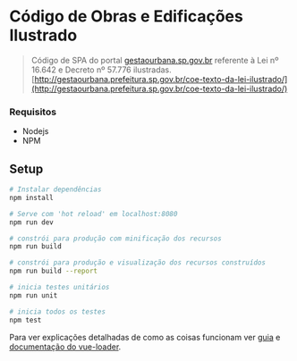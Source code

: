 # Código de Obras e Edificações Ilustrado

> Código de SPA do portal [gestaourbana.sp.gov.br](http://gestaourbana.sp.gov.br) referente à Lei nº 16.642 e Decreto nº 57.776 ilustradas. 
> [http://gestaourbana.prefeitura.sp.gov.br/coe-texto-da-lei-ilustrado/](http://gestaourbana.prefeitura.sp.gov.br/coe-texto-da-lei-ilustrado/)

### Requisitos
* Nodejs 
* NPM 

## Setup

``` bash
# Instalar dependências
npm install

# Serve com 'hot reload' em localhost:8080
npm run dev

# constrói para produção com minificação dos recursos
npm run build

# constrói para produção e visualização dos recursos construídos
npm run build --report

# inicia testes unitários
npm run unit

# inicia todos os testes
npm test
```

Para ver explicações detalhadas de como as coisas funcionam ver [guia](http://vuejs-templates.github.io/webpack/) e [documentação do vue-loader](http://vuejs.github.io/vue-loader).
